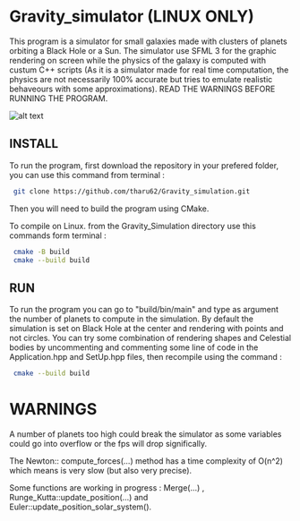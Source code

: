 # Gravity_simulator (LINUX ONLY)
This program is a simulator for small galaxies made with clusters of planets orbiting a Black Hole or a Sun. The simulator use SFML 3 for the graphic rendering on screen while the physics of the galaxy is computed with custum C++ scripts (As it is a simulator made for real time computation, the physics are not necessarily 100% accurate but tries to emulate realistic behaveours with some approximations). READ THE WARNINGS BEFORE RUNNING THE PROGRAM. 

![alt text](image.png)

## INSTALL
To run the program, first download the repository in your prefered folder, you can use this command from terminal :
```bash
 git clone https://github.com/tharu62/Gravity_simulation.git
```
Then you will need to build the program using CMake. 
<!-- On Windows 11 you will need to install the necessary MingW compiler comatible with SFML Ver.3.0.0p
You can find all necessary information in their website. 

To compile on Windows 11, from the Gravity_Simulation directory use this commands from terminal :
```bash
 mkdir build
 cd build
 cmake ..
 cmake --build build 
```-->
To compile on Linux. from the Gravity_Simulation directory use this commands form terminal :
```bash
 cmake -B build
 cmake --build build
```

## RUN

To run the program you can go to "build/bin/main" and type as argument the number of planets to compute in the simulation.
By default the simulation is set on Black Hole at the center and rendering with points and not circles.
You can try some combination of rendering shapes and Celestial bodies by uncommenting and commenting some line of code in the Application.hpp and SetUp.hpp files, then recompile using the command :
```bash 
 cmake --build build
```

# WARNINGS

A number of planets too high could break the simulator as some variables could go into overflow or the fps will drop significally. 

The Newton:: compute_forces(...) method has a time complexity of O(n^2) which means is very slow (but also very precise).

Some functions are working in progress : Merge(...) , Runge_Kutta::update_position(...) and Euler::update_position_solar_system().

